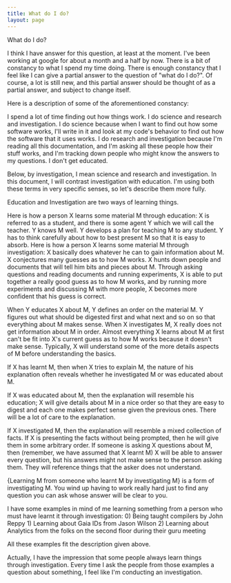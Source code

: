 ```yaml
---
title: What do I do?
layout: page
---
```

What do I do?

I think I have answer for this question, at least at the moment.
I've been working at google for about a month and a half by now.
There is a bit of constancy to what I spend my time doing.  There
is enough constancy that I feel like I can give a partial answer to the
question of "what do I do?".  Of course, a lot is still new, and this
partial answer should be thought of as a partial answer, and subject to
change itself.

Here is a description of some of the aforementioned constancy:

I spend a lot of time finding out how things work.
I do science and research and investigation.
I do science because when I want to find out how some
software works, I'll write in it and look at my code's
behavior to find out how the software that it uses works.
I do research and investigation because I'm reading all this documentation,
and I'm asking all these people how their stuff works, and I'm tracking down
people who might know the answers to my questions.
I don't get educated.

Below, by investigation, I mean science and research and investigation.
In this document, I will contrast investigation with education.  I'm
using both these terms in very specific senses, so let's describe them more
fully.

Education and Investigation are two ways of learning things.

Here is how a person X learns some material M through education:
    X is referred to as a student, and there is some agent Y which we
    will call the teacher.  Y knows M well.  Y develops a plan for
    teaching M to any student.  Y has to think carefully about how to
    best present M so that it is easy to absorb.
Here is how a person X learns some material M through investigation:
    X basically does whatever he can to gain information about M.
    X conjectures many guesses as to how M works.  X hunts down people
    and documents that will tell him bits and pieces about M.  Through
    asking questions and reading documents and running experiments, X
    is able to put together a really good guess as to how M works, and
    by running more experiments and discussing M with more people, X becomes
    more confident that his guess is correct.

When Y educates X about M, Y defines an order on the material M.  Y figures
out what should be digested first and what next and so on so that everything
about M makes sense.  When X investigates M, X really does not get information
about M in order.  Almost everything X learns about M at first can't be fit into
X's current guess as to how M works because it doesn't make sense.  Typically,
X will understand some of the more details aspects of M before understanding the basics.

If X has learnt M, then when X tries to explain M, the nature of his explanation often
reveals whether he investigated M or was educated about M.

If X was educated about M, then the explanation will resemble his education;
X will give details about M in a nice order so that they are easy to digest
and each one makes perfect sense given the previous ones.  There will be a
lot of care to the explanation.

If X investigated M, then the explanation will resemble a mixed collection of facts.
If X is presenting the facts without being prompted, then he will give them in some
arbitrary order.  If someone is asking X questions about M, then (remember, we have assumed
that X learnt M) X will be able to answer every question, but his answers might not make
sense to the person asking them.  They will reference things that the asker does not understand.

{Learning M from someone who learnt M by investigating M} is a form of investigating M.
You wind up having to work really hard just to find any question you can ask whose answer
will be clear to you.

I have some examples in mind of me learning something from a person who must have learnt
it through investigation:
    0) Being taught compilers by John Reppy
    1) Learning about Gaia IDs from Jason Wilson
    2) Learning about Analytics from the folks on the second floor during their guru meeting

All these examples fit the description given above.

Actually, I have the impression that some people always learn things through investigation.
Every time I ask the people from those examples a question about something, I feel like I'm
conducting an investigation.


